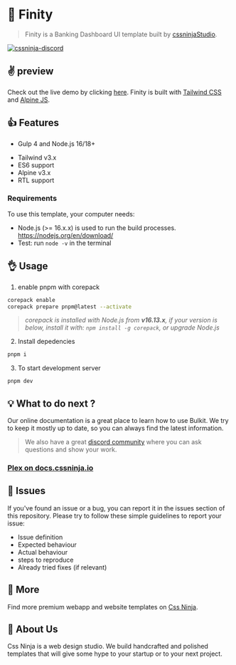# 👋 Finity
> Finity is a Banking Dashboard UI template built by [cssninjaStudio](https://cssninja.io).

[![cssninja-discord](https://img.shields.io/discord/785473098069311510?label=join%20us%20on%20discord&color=6944EC)](https://go.cssninja.io/discord)

## ✌️ preview

Check out the live demo by clicking [here](https://finity.cssninja.io/). 
Finity is built with [Tailwind CSS](https://tailwindcss.com/) and [Alpine JS](https://github.com/alpinejs/alpine).

## 👍 Features

- Gulp 4 and Node.js 16/18+
* Tailwind v3.x
* ES6 support
* Alpine v3.x
* RTL support

### Requirements

To use this template, your computer needs:

- Node.js (>= 16.x.x) is used to run the build processes. https://nodejs.org/en/download/
- Test: run `node -v` in the terminal

## 👌 Usage

1. enable pnpm with corepack

```bash
corepack enable
corepack prepare pnpm@latest --activate
```

> _corepack is installed with Node.js from **v16.13.x**, if your version is below, install it with: `npm install -g corepack`, or upgrade Node.js_ 

2. Install depedencies

```bash
pnpm i
```

3. To start development server

```bash
pnpm dev
```

## 💡 What to do next ?

Our online documentation is a great place to learn how to use Bulkit.
We try to keep it mostly up to date, so you can always find the latest information.

> We also have a great [discord community](https://discord.cssninja.io/) where you can ask questions and show your work.

### [Plex on docs.cssninja.io](https://docs.cssninja.io/plex/?utm_source=readme)

## 🍔 Issues

If you've found an issue or a bug, you can report it in the issues section of this repository. Please try to follow these simple guidelines to report your issue:

* Issue definition
* Expected behaviour
* Actual behaviour
* steps to reproduce
* Already tried fixes (if relevant)

## 🎉 More

Find more premium webapp and website templates on [Css Ninja](https://cssninja.io/).

## 🚀 About Us

Css Ninja is a web design studio. We build handcrafted and polished templates that will give some hype to your startup or to your next project.




